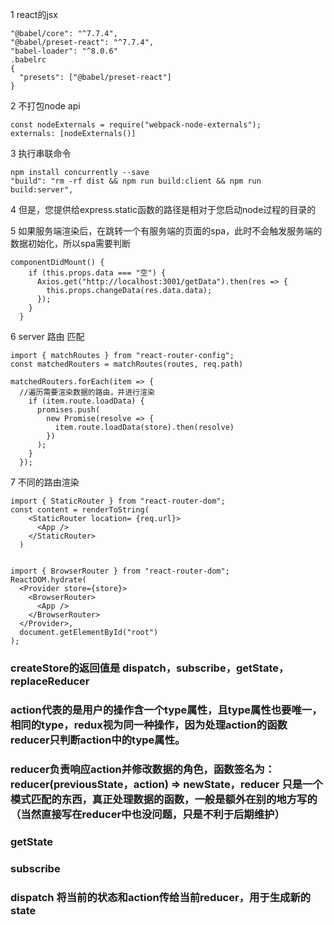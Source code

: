 1 react的jsx
```
"@babel/core": "^7.7.4",
"@babel/preset-react": "^7.7.4",
"babel-loader": "^8.0.6"
.babelrc
{
  "presets": ["@babel/preset-react"]
}
```
2 不打包node api
```
const nodeExternals = require("webpack-node-externals");
externals: [nodeExternals()]
```

3 执行串联命令
```
npm install concurrently --save
"build": "rm -rf dist && npm run build:client && npm run build:server",
```

4 但是，您提供给express.static函数的路径是相对于您启动node过程的目录的

5 如果服务端渲染后，在跳转一个有服务端的页面的spa，此时不会触发服务端的数据初始化，所以spa需要判断
```
componentDidMount() {
    if (this.props.data === "空") {
      Axios.get("http://localhost:3001/getData").then(res => {
        this.props.changeData(res.data.data);
      });
    }
  }
```

6 server 路由 匹配
```
import { matchRoutes } from "react-router-config";
const matchedRouters = matchRoutes(routes, req.path)

matchedRouters.forEach(item => {
  //遍历需要渲染数据的路由，并进行渲染
    if (item.route.loadData) {
      promises.push(
        new Promise(resolve => {
          item.route.loadData(store).then(resolve)
        })
      );
    }
  });
```

7 不同的路由渲染
```
import { StaticRouter } from "react-router-dom";
const content = renderToString(
    <StaticRouter location= {req.url}>
      <App />
    </StaticRouter>
  )


import { BrowserRouter } from "react-router-dom";
ReactDOM.hydrate(
  <Provider store={store}>
    <BrowserRouter>
      <App />
    </BrowserRouter>
  </Provider>,
  document.getElementById("root")
);
```






























### createStore的返回值是 dispatch，subscribe，getState，replaceReducer

### action代表的是用户的操作含一个type属性，且type属性也要唯一，相同的type，redux视为同一种操作，因为处理action的函数reducer只判断action中的type属性。

### reducer负责**响应action**并**修改数据**的角色，函数签名为：reducer(previousState，action) => newState，reducer 只是一个模式匹配的东西，真正处理数据的函数，一般是额外在别的地方写的（当然直接写在reducer中也没问题，只是不利于后期维护）
###  getState
### subscribe
### dispatch 将当前的状态和action传给当前reducer，用于生成新的state